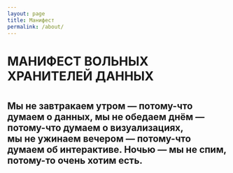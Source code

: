 ```yaml
---
layout: page
title: Манифест
permalink: /about/
---
```


<h1>МАНИФЕСТ ВОЛЬНЫХ ХРАНИТЕЛЕЙ ДАННЫХ<h1>

<h2>Мы&nbsp;не&nbsp;завтракаем утром&nbsp;&mdash; потому-что думаем о&nbsp;данных, мы&nbsp;не&nbsp;обедаем днём&nbsp;&mdash; потому-что думаем о&nbsp;визуализациях, мы&nbsp;не&nbsp;ужинаем вечером&nbsp;&mdash; потому-что думаем об&nbsp;интерактиве. Ночью&nbsp;&mdash; мы&nbsp;не&nbsp;спим, потому-то очень хотим есть.</h2>
